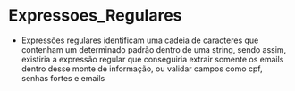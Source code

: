# Expressoes_Regulares
 - Expressões regulares identificam uma cadeia de caracteres que contenham um determinado padrão dentro de uma string, sendo assim, existiria a expressão regular que conseguiria extrair somente os emails dentro desse monte de informação, ou validar campos como cpf, senhas fortes e emails
